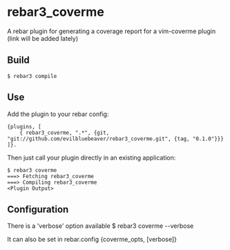 rebar3_coverme
=====

A rebar plugin for generating a coverage report for a vim-coverme plugin (link will be added lately)

Build
-----

    $ rebar3 compile

Use
---

Add the plugin to your rebar config:

    {plugins, [
        { rebar3_coverme, ".*", {git, "git://github.com/evilbluebeaver/rebar3_coverme.git", {tag, "0.1.0"}}}
    ]}.

Then just call your plugin directly in an existing application:


    $ rebar3 coverme
    ===> Fetching rebar3_coverme
    ===> Compiling rebar3_coverme
    <Plugin Output>

Configuration
-------------
There is a 'verbose' option available
    $ rebar3 coverme --verbose

It can also be set in rebar.config
    {coverme_opts, [verbose]}

